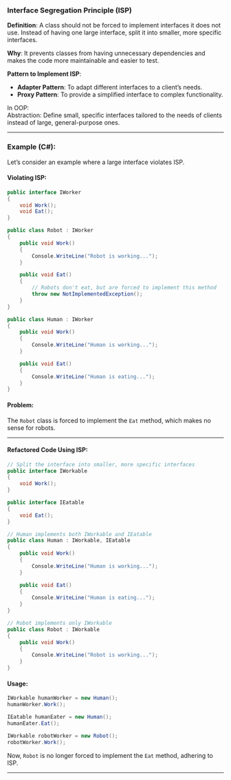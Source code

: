 ﻿### **Interface Segregation Principle (ISP)**

**Definition**: A class should not be forced to implement interfaces it does not use. Instead of having one large interface, split it into smaller, more specific interfaces.

**Why**: It prevents classes from having unnecessary dependencies and makes the code more maintainable and easier to test.

**Pattern to Implement ISP**:
- **Adapter Pattern**: To adapt different interfaces to a client’s needs.
- **Proxy Pattern**: To provide a simplified interface to complex functionality.

In OOP:  
Abstraction: Define small, specific interfaces tailored to the needs of clients instead of large, general-purpose ones.

---

### **Example (C#)**:

Let’s consider an example where a large interface violates ISP.

#### Violating ISP:

```csharp
public interface IWorker
{
    void Work();
    void Eat();
}

public class Robot : IWorker
{
    public void Work()
    {
        Console.WriteLine("Robot is working...");
    }

    public void Eat()
    {
        // Robots don't eat, but are forced to implement this method
        throw new NotImplementedException();
    }
}

public class Human : IWorker
{
    public void Work()
    {
        Console.WriteLine("Human is working...");
    }

    public void Eat()
    {
        Console.WriteLine("Human is eating...");
    }
}
```

#### Problem:
The `Robot` class is forced to implement the `Eat` method, which makes no sense for robots.

---

#### Refactored Code Using ISP:

```csharp
// Split the interface into smaller, more specific interfaces
public interface IWorkable
{
    void Work();
}

public interface IEatable
{
    void Eat();
}

// Human implements both IWorkable and IEatable
public class Human : IWorkable, IEatable
{
    public void Work()
    {
        Console.WriteLine("Human is working...");
    }

    public void Eat()
    {
        Console.WriteLine("Human is eating...");
    }
}

// Robot implements only IWorkable
public class Robot : IWorkable
{
    public void Work()
    {
        Console.WriteLine("Robot is working...");
    }
}
```

#### Usage:
```csharp
IWorkable humanWorker = new Human();
humanWorker.Work();

IEatable humanEater = new Human();
humanEater.Eat();

IWorkable robotWorker = new Robot();
robotWorker.Work();
```

Now, `Robot` is no longer forced to implement the `Eat` method, adhering to ISP.

---